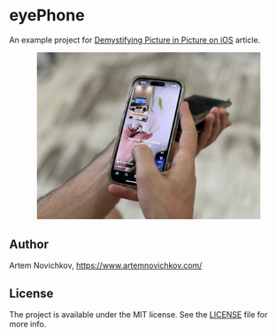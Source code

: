 # eyePhone

An example project for [Demystifying Picture in Picture on iOS](https://www.artemnovichkov.com/blog/demystifying-picture-in-picture-on-ios) article.

<p align="center"/>
  <img src=".github/pip.png" width="80%"/>
</p>

## Author

Artem Novichkov, https://www.artemnovichkov.com/

## License

The project is available under the MIT license. See the [LICENSE](./LICENSE) file for more info.